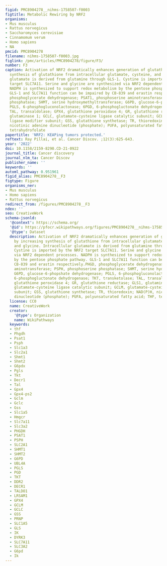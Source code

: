```yaml
---
figid: PMC8904278__nihms-1758507-f0003
figtitle: Metabolic Rewiring by NRF2
organisms:
- Mus musculus
- Rattus norvegicus
- Saccharomyces cerevisiae
- Cinnamomum verum
- Homo sapiens
- NA
pmcid: PMC8904278
filename: nihms-1758507-f0003.jpg
figlink: /pmc/articles/PMC8904278/figure/F3/
number: F3
caption: Activation of NRF2 dramatically enhances generation of glutathione by increasing
  synthesis of glutathione from intracellular glutamate, cysteine, and glycine. Intracellular
  glutamate is derived from glutamine through GLS-1. Cystine is imported by the NRF2
  target SLC7A11. Serine and glycine are synthesized via NRF2 dependent processes.
  NADPH is synthesized to support redox metabolism by the pentose phosphate pathway.
  GLS-1 and SLC7A11 function can be impaired by CB-839 and erastin respectively.PHGD,
  phosphoglycerate dehydrogenase; PSAT1, phosphoserine aminotransferase; PSPH, phosphoserine
  phosphatase; SHMT, serine hydroxymethyltransferase; G6PD, glucose-6-phopshate dehydrogenase;
  PGLS, 6-phosphogluconolactonase; 6PGD, 6-phosphogluctonate dehydrogenase; TKT, transketolase;
  TAL, transaldolase; GPX4, glutathione peroxidase 4; GR, glutathione reductase; GLS1,
  glutaminase 1; GCLC, glutamate-cysteine ligase catalytic subunit; GCLM, glutamate-cysteine
  ligase modifier subunit; GSS, glutathione synthetase; TR, thioredoxin; NAD(P)H,
  nicotinic adenine dinucleotide (phosphate); PUFA, polyunsaturated fatty acid; THF,
  tetrahydrofolate
papertitle: 'NRF2: KEAPing tumors protected.'
reftext: Ray Pillai, et al. Cancer Discov. ;12(3):625-643.
year: '2022'
doi: 10.1158/2159-8290.CD-21-0922
journal_title: Cancer discovery
journal_nlm_ta: Cancer Discov
publisher_name: ''
keywords: ''
automl_pathway: 0.951961
figid_alias: PMC8904278__F3
figtype: Figure
organisms_ner:
- Mus musculus
- Homo sapiens
- Rattus norvegicus
redirect_from: /figures/PMC8904278__F3
ndex: ''
seo: CreativeWork
schema-jsonld:
  '@context': https://schema.org/
  '@id': https://pfocr.wikipathways.org/figures/PMC8904278__nihms-1758507-f0003.html
  '@type': Dataset
  description: Activation of NRF2 dramatically enhances generation of glutathione
    by increasing synthesis of glutathione from intracellular glutamate, cysteine,
    and glycine. Intracellular glutamate is derived from glutamine through GLS-1.
    Cystine is imported by the NRF2 target SLC7A11. Serine and glycine are synthesized
    via NRF2 dependent processes. NADPH is synthesized to support redox metabolism
    by the pentose phosphate pathway. GLS-1 and SLC7A11 function can be impaired by
    CB-839 and erastin respectively.PHGD, phosphoglycerate dehydrogenase; PSAT1, phosphoserine
    aminotransferase; PSPH, phosphoserine phosphatase; SHMT, serine hydroxymethyltransferase;
    G6PD, glucose-6-phopshate dehydrogenase; PGLS, 6-phosphogluconolactonase; 6PGD,
    6-phosphogluctonate dehydrogenase; TKT, transketolase; TAL, transaldolase; GPX4,
    glutathione peroxidase 4; GR, glutathione reductase; GLS1, glutaminase 1; GCLC,
    glutamate-cysteine ligase catalytic subunit; GCLM, glutamate-cysteine ligase modifier
    subunit; GSS, glutathione synthetase; TR, thioredoxin; NAD(P)H, nicotinic adenine
    dinucleotide (phosphate); PUFA, polyunsaturated fatty acid; THF, tetrahydrofolate
  license: CC0
  name: CreativeWork
  creator:
    '@type': Organization
    name: WikiPathways
  keywords:
  - thf
  - Phgdh
  - Psat1
  - Psph
  - Slc1a3
  - Slc2a1
  - Shmt1
  - Shmt2
  - G6pdx
  - Pgls
  - Tkt
  - Decr1
  - Tal
  - Gpx4
  - Gpx4-ps2
  - Gclm
  - Gclc
  - Gss
  - Slc1a5
  - Hmgcr
  - Slc7a11
  - Slc3a2
  - PHGDH
  - PSAT1
  - PSPH
  - SLC2A1
  - SHMT1
  - SHMT2
  - G6PD
  - UBL4A
  - PGLS
  - PGD
  - TKT
  - DDR2
  - DECR1
  - TALDO1
  - LRSAM1
  - GPX4
  - GCLM
  - GCLC
  - GSS
  - PRNP
  - SLC1A5
  - GLS
  - IK
  - DYRK3
  - SLC7A11
  - SLC3A2
  - G6pd
  - Ik
---
```

